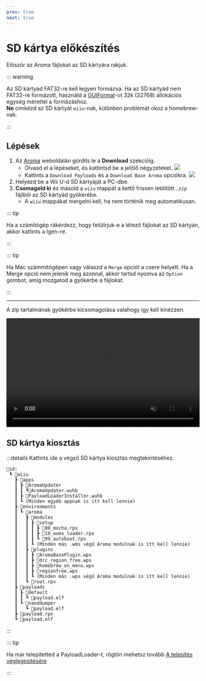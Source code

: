 ```yaml
---
prev: true
next: true
---
```


# SD kártya előkészítés

Először az Aroma fájlokat az SD kártyára rakjuk.

::: warning

Az SD kártyád FAT32-re kell legyen formázva. Ha az SD kártyád nem FAT32-re formázott, használd a [GUIFormat](http://ridgecrop.co.uk/index.htm?guiformat.htm)-ot 32k (32768) allokációs egység mérettel a formázáshoz.\
**Ne** cimkézd az SD kártyát `wiiu`-nak, különben problémát okoz a homebrew-nak.

:::

## Lépések

1. Az [Aroma](https://aroma.foryour.cafe) weboldalán gördíts le a **Download** szekcióig.
   - Olvasd el a lépéseket, és kattintsd be a jelölő négyzeteket.
     ![](/assets/img/guide/Aroma_Box.png)
   - Kattints a `Download Payloads` és a `Download Base Aroma` opciókra.
     ![](/assets/img/guide/Aroma_DL.png)
2. Helyezd be a Wii U-d SD kártyáját a PC-dbe.
3. **Csomagold ki** és másold a `wiiu` mappát a kettő frissen letöltött _`.zip`_ fájlból az SD kártyád gyökerébe.
   - A `wiiu` mappákat mergelni kell, ha nem történik meg automatikusan.

::: tip

Ha a számítógép rákérdezz, hogy felülírjuk-e a létező fájlokat az SD kártyán, akkor kattints a Igen-re.

:::

::: tip

Ha Mac számmítógépen vagy válaszd a `Merge` opciót a csere helyett. Ha a Merge opció nem jelenik meg azonnal, akkor tartsd nyomva az `Option` gombot, amíg mozgatod a gyökérbe a fájlokat.

:::

----------

A zip tartalmának gyökérbe kicsomagolása valahogy így kell kinézzen.

<div style="position: relative; padding-bottom: 56.25%; height: 0; overflow: hidden; max-width: 100%; height: auto;">
  <video style="position: absolute; top: 0; left: 0; width: 100%; height: 100%;" controls muted>
    <source src="/assets/img/guide/SD_Prep.mp4" type="video/mp4">
    A böngésződ nem támogatja ezt a videó tag-et.
  </video>
</div>

## SD kártya kiosztás

:::details Kattints ide a végső SD kártya kiosztás megtekintéséhez.

```
💾sd:
 ┗ 📂wiiu
   ┣ 📂apps
   ┃ ┣ 📂AromaUpdater
   ┃ ┃ ┗📜AromaUpdater.wuhb
   ┃ ┣ 📜PayloadLoaderInstaller.wuhb
   ┃ ┗ (Minden egyéb appnak is itt kell lennie)
   ┣ 📂environments
   ┃ ┗ 📂aroma
   ┃   ┣ 📂modules
   ┃   ┃ ┣ 📂setup
   ┃   ┃ ┃ ┣ 📜00_mocha.rpx
   ┃   ┃ ┃ ┣ 📜10_wums_loader.rpx
   ┃   ┃ ┃ ┗ 📜99_autoboot.rpx
   ┃   ┃ ┗ (Minden más .wms végű Aroma modulnak is itt kell lennie)
   ┃   ┣ 📂plugins
   ┃   ┃ ┣ 📜AromaBasePlugin.wps
   ┃   ┃ ┣ 📜drc_region_free.wps
   ┃   ┃ ┣ 📜homebrew_on_menu.wps
   ┃   ┃ ┣ 📜regionfree.wps
   ┃   ┃ ┗ (Minden más .wps végű Aroma modulnak is itt kell lennie)
   ┃   ┗ 📜root.rpx
   ┣ 📂payloads
   ┃ ┣ 📂default
   ┃ ┃ ┗ 📜payload.elf
   ┃ ┗ 📂nanddumper
   ┃   ┗ 📜payload.elf
   ┣ 📜payload.rpx
   ┗ 📜payload.elf
```

:::

::: tip

Ha már telepítetted a PayloadLoader-t, rögtön mehetsz tovább [A telepítés véglegesítésére](./finalizing-setup.md)

:::
